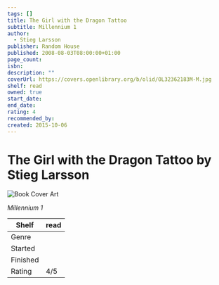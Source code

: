 ```yaml
---
tags: []
title: The Girl with the Dragon Tattoo
subtitle: Millennium 1
author:
  - Stieg Larsson
publisher: Random House
published: 2008-08-03T08:00:00+01:00
page_count:
isbn:
description: ""
coverUrl: https://covers.openlibrary.org/b/olid/OL32362183M-M.jpg
shelf: read
owned: true
start_date:
end_date:
rating: 4
recommended_by:
created: 2015-10-06
---
```


# The Girl with the Dragon Tattoo by Stieg Larsson

![Book Cover Art](https://covers.openlibrary.org/b/olid/OL32362183M-M.jpg)

_Millennium 1_

| Shelf | read |
| --- | --- |
| Genre |  |
| Started |  |
| Finished |  |
| Rating | 4/5 |

